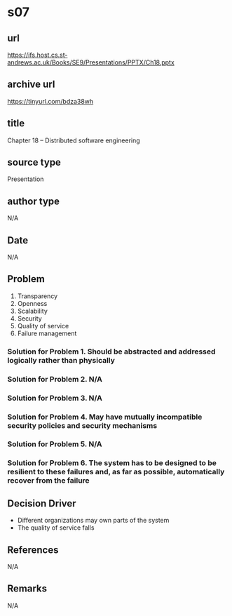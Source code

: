 # s07

## url
https://ifs.host.cs.st-andrews.ac.uk/Books/SE9/Presentations/PPTX/Ch18.pptx

## archive url
https://tinyurl.com/bdza38wh

## title
Chapter 18 – Distributed software engineering

## source type
Presentation

## author type
N/A

## Date
N/A

## Problem
1. Transparency
2. Openness
3. Scalability
4. Security
5. Quality of service
6. Failure management

### Solution for Problem 1. Should be abstracted and addressed logically rather than physically
### Solution for Problem 2. N/A
### Solution for Problem 3. N/A
### Solution for Problem 4. May have mutually incompatible security policies and security mechanisms
### Solution for Problem 5. N/A
### Solution for Problem 6. The system has to be designed to be resilient to these failures and, as far as possible, automatically recover from the failure

## Decision Driver
- Different organizations may own parts of the system
- The quality of service falls

## References
N/A

## Remarks
N/A